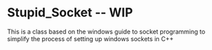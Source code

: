 # Stupid_Socket -- WIP

This is a class based on the windows guide to socket programming <insert link here> to simplify the process of setting up windows sockets in C++
